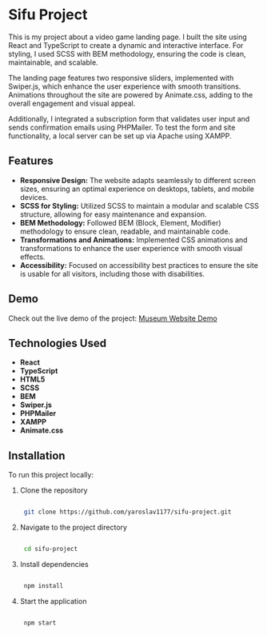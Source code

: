 # Sifu Project

This is my project about a video game landing page. I built the site using React and TypeScript to create a dynamic and interactive interface. For styling, I used SCSS with BEM methodology, ensuring the code is clean, maintainable, and scalable.

The landing page features two responsive sliders, implemented with Swiper.js, which enhance the user experience with smooth transitions. Animations throughout the site are powered by Animate.css, adding to the overall engagement and visual appeal.

Additionally, I integrated a subscription form that validates user input and sends confirmation emails using PHPMailer. To test the form and site functionality, a local server can be set up via Apache using XAMPP.

## Features

- **Responsive Design:** The website adapts seamlessly to different screen sizes, ensuring an optimal experience on desktops, tablets, and mobile devices.
- **SCSS for Styling:** Utilized SCSS to maintain a modular and scalable CSS structure, allowing for easy maintenance and expansion.
- **BEM Methodology:** Followed BEM (Block, Element, Modifier) methodology to ensure clean, readable, and maintainable code.
- **Transformations and Animations:** Implemented CSS animations and transformations to enhance the user experience with smooth visual effects.
- **Accessibility:** Focused on accessibility best practices to ensure the site is usable for all visitors, including those with disabilities.

## Demo

Check out the live demo of the project: [Museum Website Demo](https://sifu-project.vercel.app/)

## Technologies Used

- **React**
- **TypeScript**
- **HTML5**
- **SCSS**
- **BEM**
- **Swiper.js**
- **PHPMailer**
- **XAMPP**
- **Animate.css**

## Installation

To run this project locally:

1. Clone the repository
   ```bash

    git clone https://github.com/yaroslav1177/sifu-project.git

2. Navigate to the project directory
   ```bash

    cd sifu-project

3. Install dependencies
   ```bash

    npm install

4. Start the application
   ```bash

    npm start